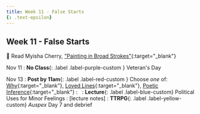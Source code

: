 ```yaml
---
title: Week 11 - False Starts
{: .text-epsilon}
---
```


## Week 11 - False Starts

📖 Read Myisha Cherry, ["Painting in Broad Strokes"](/ws297y/assets/pdfs/cherry_painting_in_broad_strokes.pdf){:target="_blank"}   

Nov 11
: **No Class**{: .label .label-purple-custom } Veteran's Day

Nov 13
: **Post by 11am**{: .label .label-red-custom } Choose *one* of: [Why](https://visforvali.github.io/ws297y/prompts/#why){:target="_blank"}, [Loved Lines](https://visforvali.github.io/ws297y/prompts/#loved-lines){:target="_blank"}, [Poetic Inference](https://visforvali.github.io/ws297y/prompts/#loved-lines){:target="_blank"}
  : &nbsp;
: **Lecture**{: .label .label-blue-custom} Political Uses for Minor Feelings
  : [lecture notes]
: **TTRPG**{: .label .label-yellow-custom} *Auspex* Day 7 and debrief